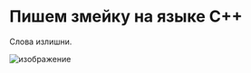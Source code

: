# Пишем змейку на языке С++

Слова излишни.

![изображение](https://user-images.githubusercontent.com/78896451/112682886-cc090280-8e81-11eb-8f14-1625aa1dac34.png)
